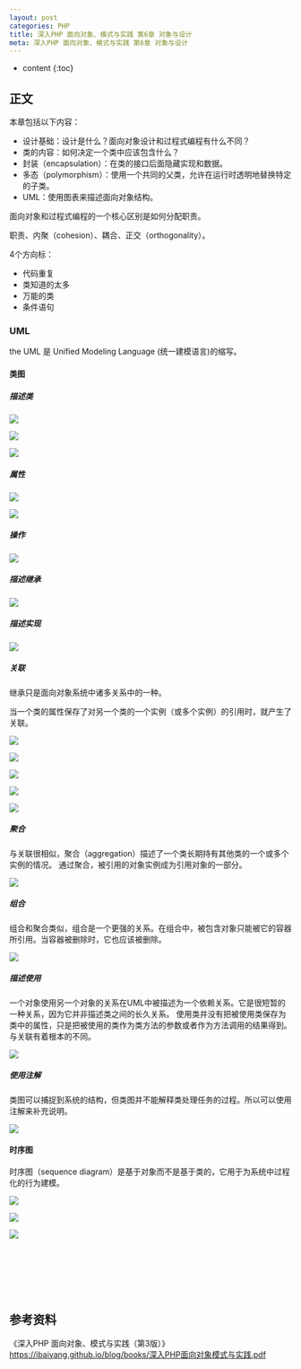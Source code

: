 ```yaml
---
layout: post
categories: PHP
title: 深入PHP 面向对象、模式与实践 第6章 对象与设计
meta: 深入PHP 面向对象、模式与实践 第6章 对象与设计
---
```

* content
{:toc}

## 正文

本章包括以下内容：
* 设计基础：设计是什么？面向对象设计和过程式编程有什么不同？
* 类的内容：如何决定一个类中应该包含什么？
* 封装（encapsulation）：在类的接口后面隐藏实现和数据。
* 多态（polymorphism）：使用一个共同的父类，允许在运行时透明地替换特定的子类。
* UML：使用图表来描述面向对象结构。

面向对象和过程式编程的一个核心区别是如何分配职责。

职责、内聚（cohesion）、耦合、正交（orthogonality）。

4个方向标：
* 代码重复
* 类知道的太多
* 万能的类
* 条件语句

### UML

the UML 是 Unified Modeling Language (统一建模语言)的缩写。

#### 类图

##### 描述类

![]({{site.baseurl}}/images/20191112/20191112110500.png)

![]({{site.baseurl}}/images/20191112/20191112110523.png)

![]({{site.baseurl}}/images/20191112/20191112110549.png)

##### 属性

![]({{site.baseurl}}/images/20191112/20191112110558.png)

![]({{site.baseurl}}/images/20191112/20191112110613.png)

##### 操作

![]({{site.baseurl}}/images/20191112/20191112110626.png)

##### 描述继承

![]({{site.baseurl}}/images/20191112/20191112110636.png)

##### 描述实现

![]({{site.baseurl}}/images/20191112/20191112110651.png)

##### 关联

继承只是面向对象系统中诸多关系中的一种。

当一个类的属性保存了对另一个类的一个实例（或多个实例）的引用时，就产生了关联。

![]({{site.baseurl}}/images/20191112/20191112110711.png)

![]({{site.baseurl}}/images/20191112/20191112110719.png)

![]({{site.baseurl}}/images/20191112/20191112110730.png)

![]({{site.baseurl}}/images/20191112/20191112110739.png)

![]({{site.baseurl}}/images/20191112/20191112110757.png)

##### 聚合

与关联很相似，聚合（aggregation）描述了一个类长期持有其他类的一个或多个实例的情况。
通过聚合，被引用的对象实例成为引用对象的一部分。

![]({{site.baseurl}}/images/20191112/20191112110805.png)

##### 组合

组合和聚合类似，组合是一个更强的关系。在组合中，被包含对象只能被它的容器所引用。当容器被删除时，它也应该被删除。

![]({{site.baseurl}}/images/20191112/20191112110812.png)

##### 描述使用

一个对象使用另一个对象的关系在UML中被描述为一个依赖关系。它是很短暂的一种关系，因为它并非描述类之间的长久关系。
使用类并没有把被使用类保存为类中的属性，只是把被使用的类作为类方法的参数或者作为方法调用的结果得到。
与关联有着根本的不同。

![]({{site.baseurl}}/images/20191112/20191112110909.png)

##### 使用注解

类图可以捕捉到系统的结构，但类图并不能解释类处理任务的过程。所以可以使用注解来补充说明。

![]({{site.baseurl}}/images/20191112/20191112110921.png)

####  时序图

时序图（sequence diagram）是基于对象而不是基于类的，它用于为系统中过程化的行为建模。

![]({{site.baseurl}}/images/20191112/20191112110933.png)

![]({{site.baseurl}}/images/20191112/20191112110949.png)

![]({{site.baseurl}}/images/20191112/20191112111002.png)

<br/><br/><br/><br/><br/>
## 参考资料

《深入PHP 面向对象、模式与实践（第3版）》 <https://ibaiyang.github.io/blog/books/深入PHP面向对象模式与实践.pdf>



